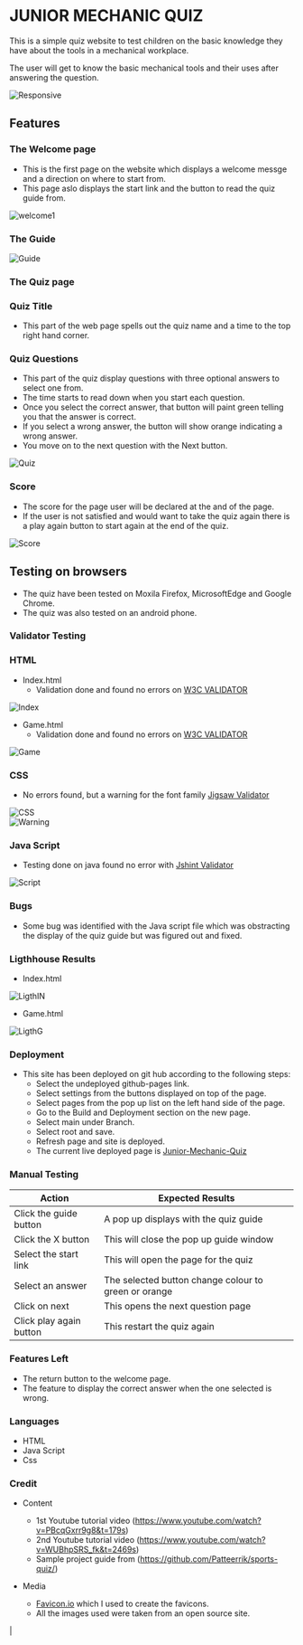 # JUNIOR MECHANIC QUIZ

This is a simple quiz website to test children on the basic knowledge they have about the tools in a mechanical workplace.

The user will get to know the basic mechanical tools and their uses after answering the question.

![Responsive](assets/doc/images/Responsive.png)


## Features
 ### The Welcome page
   * This is the first page on the website which displays a welcome messge and a direction on where to start from.
   * This page aslo displays the start link and the button to read the quiz guide from.


![welcome1](assets/doc/images/welcome1.png)

  ### The Guide
  
  ![Guide](assets/doc/images/Guide.png)


  ### The Quiz page
   ### Quiz Title
   * This part of the web page spells out the quiz name and a time to the top right hand corner.

   ### Quiz Questions 
   * This part of the quiz display questions with three optional answers to select one from. 
   * The time starts to read down when you start each question.
   * Once you select the correct answer, that button will paint green telling you that the answer is correct.
   * If you select a wrong answer, the button will show orange indicating a wrong answer.
   * You move on to the next question with the Next button.


![Quiz](assets/doc/images/Quiz.png)


 ### Score
  * The score for the page user will be declared at the and of the page.
  * If the user is not satisfied and would want to take the quiz again there is a play again button to start again at the end of the quiz.

![Score](assets/doc/images/Score.png)  

## Testing on browsers
  * The quiz have been tested on Moxila Firefox, MicrosoftEdge and Google Chrome. 
  * The quiz was also tested on an android phone. 


### Validator Testing
### HTML
 * Index.html
   * Validation done and found no errors on [W3C VALIDATOR](https://validator.w3.org/nu/#textarea)

![Index](assets/doc/images/Index.png)

 * Game.html 
   * Validation done and found no errors on [W3C VALIDATOR](https://validator.w3.org/nu/#textarea)

![Game](assets/doc/images/Game.png)


### CSS 
  * No errors found, but a warning for the font family [Jigsaw Validator](https://jigsaw.w3.org/css-validator/validator)

![CSS](assets/doc/images/CSS.png)  
![Warning](assets/doc/images/Warning.png)


### Java Script
  * Testing done on java found no error with [Jshint Validator](https://jshint.com/)

![Script](assets/doc/images/Script.png)  



### Bugs
  * Some bug was identified with the Java script file which was obstracting the display of the quiz guide but was figured out and fixed.

### Ligthhouse Results
  * Index.html

![LigthIN](assets/doc/images/LigthIN.png)


  * Game.html

![LigthG](assets/doc/images/LigthG.png)  


### Deployment
  * This site has been deployed on git hub according to the following steps:
    * Select the undeployed github-pages link.
    * Select settings from the buttons displayed on top of the page.
    * Select pages from the pop up list on the left hand side of the page.
    * Go to the Build and Deployment section on the new page.
    * Select main under Branch.
    * Select root and save.
    * Refresh page and site is deployed.
    * The current live deployed page is [Junior-Mechanic-Quiz](https://maxwellsor169.github.io/Junior-Mechanic-Quiz/)



### Manual Testing
| Action | Expected Results |
|--- | --- |
|Click the guide button|A pop up displays with the quiz guide|
| Click the X button | This will close the pop up guide window |
| Select the start link | This will open the page for the quiz |
| Select an answer | The selected button change colour to green or orange |
| Click on next | This opens the next question page |
| Click play again button | This restart the quiz again |


### Features Left
  * The return button to the welcome page.
  * The feature to display the correct answer when the one selected is wrong.



### Languages
  * HTML
  * Java Script
  * Css


### Credit
* Content
  * 1st Youtube tutorial video (https://www.youtube.com/watch?v=PBcqGxrr9g8&t=179s)
  * 2nd Youtube tutorial video (https://www.youtube.com/watch?v=WUBhpSRS_fk&t=2469s)
  * Sample project guide from (https://github.com/Patteerrik/sports-quiz/)

* Media  
  * [Favicon.io](https://favicon.io/) which I used to create the favicons.
  * All the images used were taken from an open source site. 

|








   